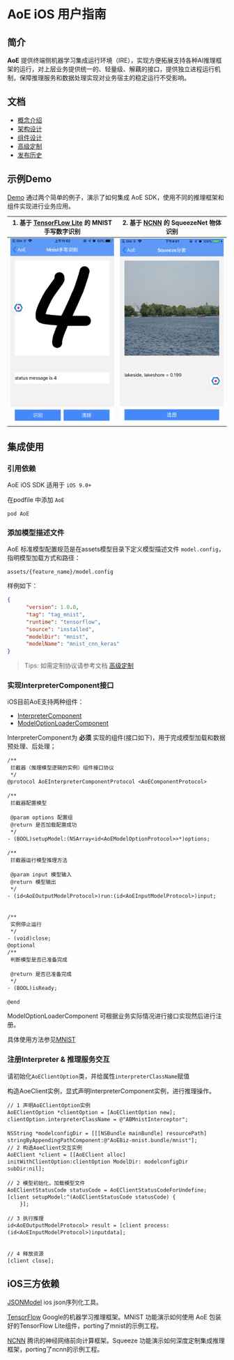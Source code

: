 
# AoE iOS 用户指南

## 简介
**AoE** 提供终端侧机器学习集成运行环境（IRE），实现方便拓展支持各种AI推理框架的运行，对上层业务提供统一的、轻量级、解藕的接口，提供独立进程运行机制，保障推理服务和数据处理实现对业务宿主的稳定运行不受影响。

## 文档
* [概念介绍](./Concept.md)
* [架构设计](./Architecture.md)
* [组件设计](./Component.md)
* [高级定制](./Advanced.md)
* [发布历史](./ReleaseNotes.md)

## 示例Demo

[Demo](./samples/demo/demo) 通过两个简单的例子，演示了如何集成 AoE SDK，使用不同的推理框架和组件实现进行业务应用。


| 1. 基于 [TensorFLow Lite](https://www.tensorflow.org/lite/) 的 MNIST 手写数字识别 | 2. 基于 [NCNN](https://github.com/Tencent/ncnn) 的 SqueezeNet 物体识别 |
|---|---|
|  ![MNIST](./../images/mnist_ios.jpeg) |![Squeeze](./../images/squeeze_ios.PNG)|


## 集成使用

### 引用依赖
AoE iOS SDK 适用于 `iOS 9.0+`

在podfile 中添加 `AoE`

```
pod AoE

```
### 添加模型描述文件
AoE 标准模型配置规范是在assets模型目录下定义模型描述文件 `model.config`，指明模型加载方式和路径：

```
assets/{feature_name}/model.config
```

样例如下：

``` json
{
      "version": 1.0.0,
      "tag": "tag_mnist",
      "runtime": "tensorflow",
      "source": "installed",
      "modelDir": "mnist",
      "modelName": "mnist_cnn_keras"
}
```

> Tips: 如需定制协议请参考文档 [高级定制](./Advanced.md)

### 实现InterpreterComponent接口

iOS目前AoE支持两种组件：

* [InterpreterComponent](./CONCEPT.md#InterpreterComponent)
* [ModelOptionLoaderComponent](./CONCEPT.md#ModelOptionLoaderComponent)

InterpreterComponent为 **必须** 实现的组件(接口如下)，用于完成模型加载和数据预处理、后处理；

```objc
/**
 拦截器（推理模型逻辑的实例）组件接口协议
 */
@protocol AoEInterpreterComponentProtocol <AoEComponentProtocol>

/**
 拦截器配置模型

 @param options 配置组
 @return 是否加载配置成功
 */
- (BOOL)setupModel:(NSArray<id<AoEModelOptionProtocol>>*)options;

/**
 拦截器运行模型推理方法

 @param input 模型输入
 @return 模型输出
 */
- (id<AoEOutputModelProtocol>)run:(id<AoEInputModelProtocol>)input;


/**
 实例停止运行
 */
- (void)close;
@optional
/**
 判断模型是否已准备完成

 @return 是否已准备完成
 */
- (BOOL)isReady;

@end
```
ModelOptionLoaderComponent 可根据业务实际情况进行接口实现然后进行注册。

具体使用方法参见[MNIST](./samples/demo/features/mnist)

### 注册Interpreter & 推理服务交互

请初始化`AoEClientOption`类，并给属性`interpreterClassName`赋值

构造AoeClient实例，显式声明InterpreterComponent实例，进行推理操作。

``` objc
// 1 声明AoEClientOption实例
AoEClientOption *clientOption = [AoEClientOption new];
clientOption.interpreterClassName = @"ABMnistInterceptor";
    
NSString *modelconfigDir = [[[NSBundle mainBundle] resourcePath] stringByAppendingPathComponent:@"AoEBiz-mnist.bundle/mnist"];
// 2 构造AoeClient交互实例
AoEClient *client = [[AoEClient alloc] initWithClientOption:clientOption ModelDir: modelconfigDir subDir:nil];

// 2 模型初始化，加载模型文件
AoEClientStatusCode statusCode = AoEClientStatusCodeForUndefine;
[client setupModel:^(AoEClientStatusCode statusCode) {
    }];
    
// 3 执行推理
id<AoEOutputModelProtocol> result = [client process:(id<AoEInputModelProtocol>)inputdata];


// 4 释放资源
[client close];
```

## iOS三方依赖

[JSONModel](https://github.com/jsonmodel/jsonmodel/blob/master/LICENSE) ios json序列化工具。

[TensorFlow](https://github.com/tensorflow/tensorflow/blob/master/LICENSE)  Google的机器学习推理框架。MNIST 功能演示如何使用 AoE 包装好的TensorFlow Lite组件，porting了mnist的示例工程。

[NCNN](https://github.com/Tencent/ncnn/blob/master/LICENSE.txt) 腾讯的神经网络前向计算框架。Squeeze 功能演示如何深度定制集成推理框架，porting了ncnn的示例工程。
